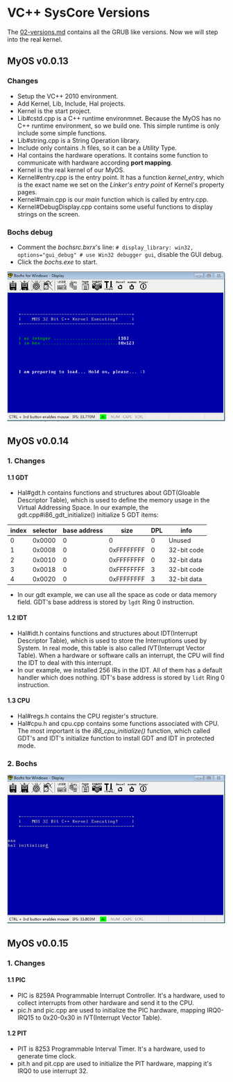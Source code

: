# VC++ SysCore Versions

The [02-versions.md](./02-versions.md) contains all the GRUB like versions. Now we will step into the real kernel.

## MyOS v0.0.13

### Changes

- Setup the VC++ 2010 environment.
- Add Kernel, Lib, Include, Hal projects.
- Kernel is the start project.
- Lib#cstd.cpp is a C++ runtime environmnet. Because the MyOS has no C++ runtime environment, so we build one. This simple runtime is only include some simple functions.
- Lib#string.cpp is a String Operation library.
- Include only contains .h files, so it can be a *Utility* Type.
- Hal contains the hardware operations. It contains some function to communicate with hardware according **port mapping**.
- Kernel is the real kernel of our MyOS.
- Kernel#entry.cpp is the entry point. It has a function *kernel_entry*, which is the exact name we set on the *Linker's entry point* of Kernel's property pages.
- Kernel#main.cpp is our *main* function which is called by entry.cpp.
- Kernel#DebugDisplay.cpp contains some useful functions to display strings on the screen.

### Bochs debug

- Comment the  *bochsrc.bxrx*'s line: `# display_library: win32, options="gui_debug" # use Win32 debugger gui`, disable the GUI debug.
- Click the *bochs.exe* to start.

![first print](img/2019-01-31-20-41-25.png)

## MyOS v0.0.14

### 1. Changes

#### 1.1 GDT

- Hal#gdt.h contains functions and structures about GDT(Gloable Descriptor Table), which is used to define the memory usage in the Virtual Addressing Space. In our example, the gdt.cpp#i86_gdt_initialize() initialize 5 GDT items:

| index | selector | base address | size       | DPL | info        |
|-------|----------|--------------|------------|-----|-------------|
| 0     | 0x0000   | 0            | 0          | 0   | Unused      |
| 1     | 0x0008   | 0            | 0xFFFFFFFF | 0   | 32-bit code |
| 2     | 0x0010   | 0            | 0xFFFFFFFF | 0   | 32-bit data |
| 3     | 0x0018   | 0            | 0xFFFFFFFF | 3   | 32-bit code |
| 4     | 0x0020   | 0            | 0xFFFFFFFF | 3   | 32-bit data |

- In our gdt example, we can use all the space as code or data memory field. GDT's base address is stored by `lgdt` Ring 0 instruction.

#### 1.2 IDT

- Hal#idt.h contains functions and structures about IDT(Interrupt Descriptor Table), which is used to store the Interruptions used by System. In real mode, this table is also called IVT(Interrupt Vector Table). When a hardware or software calls an interrupt, the CPU will find the IDT to deal with this interrupt.
- In our example, we installed 256 IRs in the IDT. All of them has a default handler which does nothing. IDT's base address is stored by `lidt` Ring 0 instruction.

#### 1.3 CPU

- Hal#regs.h contains the CPU register's structure.
- Hal#cpu.h and cpu.cpp contains some functions associated with CPU. The most important is the *i86_cpu_initialize()* function, which called GDT's and IDT's initialize function to install GDT and IDT in protected mode.

### 2. Bochs

![initialize](img/2019-02-11-22-46-22.png)

## MyOS v0.0.15

### 1. Changes

#### 1.1 PIC

- PIC is 8259A Programmable Interrupt Controller. It's a hardware, used to collect interrupts from other hardware and send it to the CPU.
- pic.h and pic.cpp are used to initialize the PIC hardware, mapping IRQ0-IRQ15 to 0x20-0x30 in IVT(Interrupt Vector Table).

#### 1.2 PIT

- PIT is 8253 Programmable Interval Timer. It's a hardware, used to generate time clock.
- pit.h and pit.cpp are used to initialize the PIT hardware, mapping it's IRQ0 to use interrupt 32.